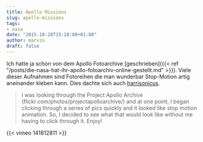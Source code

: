 ```yaml
---
title: Apollo Missions
slug: apollo-missions
tags:
- nasa
date: "2015-10-28T15:28:00+01:00"
author: marvin
draft: false
---
```

Ich hatte ja schon von dem Apollo Fotoarchive [geschrieben]({{< ref "/posts/die-nasa-hat-ihr-apollo-fotoarchiv-online-gestellt.md" >}}). Viele dieser Aufnahmen sind Fotoreihen die man wunderbar Stop-Motion artig aneinander kleben kann. Dies dachte sich auch [harrisonicus](https://vimeo.com/user4617609).

> I was looking through the Project Apollo Archive (flickr.com/photos/projectapolloarchive/) and at one point, I began clicking through a series of pics quickly and it looked like stop motion animation. So, I decided to see what that would look like without me having to click through it. Enjoy!

{{< vimeo 141812811 >}}